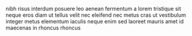 nibh risus interdum posuere leo aenean fermentum a lorem tristique sit neque
eros diam ut tellus velit nec eleifend nec metus cras ut vestibulum integer
metus elementum iaculis neque enim sed laoreet mauris amet id maecenas in
rhoncus rhoncus